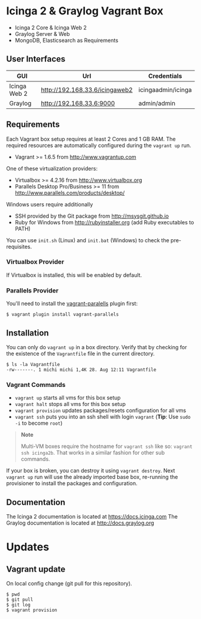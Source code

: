 # Icinga 2 & Graylog Vagrant Box

* Icinga 2 Core & Icinga Web 2
* Graylog Server & Web
* MongoDB, Elasticsearch as Requirements

## User Interfaces

  GUI              | Url                             | Credentials
  -----------------|---------------------------------|------------------------
  Icinga Web 2     | http://192.168.33.6/icingaweb2  | icingaadmin/icinga
  Graylog          | http://192.168.33.6:9000        | admin/admin

## Requirements

Each Vagrant box setup requires at least 2 Cores and 1 GB RAM.
The required resources are automatically configured during the
`vagrant up` run.

* Vagrant >= 1.6.5 from http://www.vagrantup.com

One of these virtualization providers:

* Virtualbox >= 4.2.16 from http://www.virtualbox.org
* Parallels Desktop Pro/Business >= 11 from http://www.parallels.com/products/desktop/

Windows users require additionally

* SSH provided by the Git package from http://msysgit.github.io
* Ruby for Windows from http://rubyinstaller.org (add Ruby executables to PATH)

You can use `init.sh` (Linux) and `init.bat` (Windows) to check the pre-requisites.

### Virtualbox Provider

If Virtualbox is installed, this will be enabled by default.

### Parallels Provider

You'll need to install the [vagrant-paralells](http://parallels.github.io/vagrant-parallels/docs/)
plugin first:

    $ vagrant plugin install vagrant-parallels

## Installation

You can only do `vagrant up` in a box directory. Verify that
by checking for the existence of the `Vagrantfile` file in the current
directory.

    $ ls -la Vagrantfile
    -rw-------. 1 michi michi 1,4K 28. Aug 12:11 Vagrantfile

### Vagrant Commands

* `vagrant up` starts all vms for this box setup
* `vagrant halt` stops all vms for this box setup
* `vagrant provision` updates packages/resets configuration for all vms
* `vagrant ssh` puts you into an ssh shell with login `vagrant` (**Tip**: Use `sudo -i` to become `root`)

> **Note**
>
> Multi-VM boxes require the hostname for `vagrant ssh` like so: `vagrant ssh icinga2b`.
> That works in a similar fashion for other sub commands.

If your box is broken, you can destroy it using `vagrant destroy`. Next `vagrant up`
run will use the already imported base box, re-running the provisioner to install
the packages and configuration.

## Documentation

The Icinga 2 documentation is located at https://docs.icinga.com
The Graylog documentation is located at http://docs.graylog.org

# Updates

## Vagrant update

On local config change (git pull for this repository).

    $ pwd
    $ git pull
    $ git log
    $ vagrant provision
